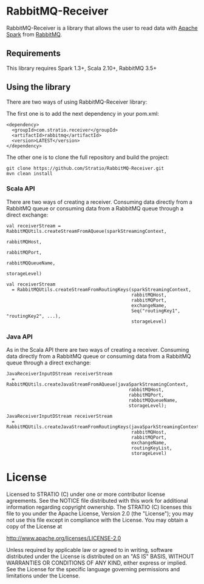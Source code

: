 # RabbitMQ-Receiver

RabbitMQ-Receiver is a library that allows the user to read data with [Apache Spark](https://spark.apache.org/)
from [RabbitMQ](https://www.rabbitmq.com/).

## Requirements

This library requires Spark 1.3+, Scala 2.10+, RabbitMQ 3.5+

## Using the library

There are two ways of using RabbitMQ-Receiver library:

The first one is to add the next dependency in your pom.xml:

```
<dependency>
  <groupId>com.stratio.receiver</groupId>
  <artifactId>rabbitmq</artifactId>
  <version>LATEST</version>
</dependency>
```

The other one is to clone the full repository and build the project:

```
git clone https://github.com/Stratio/RabbitMQ-Receiver.git
mvn clean install
```

### Scala API

There are two ways of creating a receiver. Consuming data directly from a RabbitMQ queue or consuming data from a 
RabbitMQ queue through a direct exchange:

```
val receiverStream = RabbitMQUtils.createStreamFromAQueue(sparkStreamingContext, 
                                                          rabbitMQHost, 
                                                          rabbitMQPort, 
                                                          rabbitMQQueueName, 
                                                          storageLevel)
```

```
val receiverStream 
  = RabbitMQUtils.createStreamFromRoutingKeys(sparkStreamingContext, 
                                              rabbitMQHost, 
                                              rabbitMQPort, 
                                              exchangeName, 
                                              Seq("routingKey1", "routingKey2", ...), 
                                              storageLevel)
```

### Java API

As in the Scala API there are two ways of creating a receiver. Consuming data directly from a RabbitMQ queue or 
consuming data from a RabbitMQ queue through a direct exchange:

```
JavaReceiverInputDStream receiverStream 
  = RabbitMQUtils.createJavaStreamFromAQueue(javaSparkStreamingContext,
                                             rabbitMQHost, 
                                             rabbitMQPort,
                                             rabbitMQQueueName, 
                                             storageLevel);
```

```
JavaReceiverInputDStream receiverStream 
  = RabbitMQUtils.createJavaStreamFromRoutingKeys(javaSparkStreamingContext, 
                                              rabbitMQHost, 
                                              rabbitMQPort, 
                                              exchangeName, 
                                              routingKeyList, 
                                              storageLevel)
```





# License #

Licensed to STRATIO (C) under one or more contributor license agreements.
See the NOTICE file distributed with this work for additional information
regarding copyright ownership.  The STRATIO (C) licenses this file
to you under the Apache License, Version 2.0 (the
"License"); you may not use this file except in compliance
with the License.  You may obtain a copy of the License at

  http://www.apache.org/licenses/LICENSE-2.0

Unless required by applicable law or agreed to in writing,
software distributed under the License is distributed on an
"AS IS" BASIS, WITHOUT WARRANTIES OR CONDITIONS OF ANY
KIND, either express or implied.  See the License for the
specific language governing permissions and limitations
under the License.
